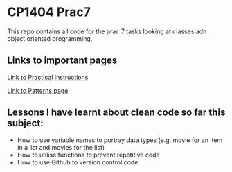 # CP1404 Prac7

This repo contains all code for the prac 7 tasks looking at classes adn object oriented programming. 

## Links to important pages

[Link to Practical Instructions](https://github.com/CP1404/Practicals)

[Link to Patterns page](https://github.com/CP1404/Starter/wiki/Programming-Patterns)

## Lessons I have learnt about clean code so far this subject:
- How to use variable names to portray data types (e.g. movie for an item in a list and movies for the list)
- How to utilise functions to prevent repetitive code
- How to use Github to version control code 


